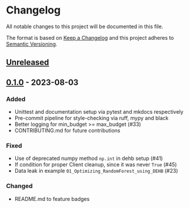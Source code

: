 # Changelog

All notable changes to this project will be documented in this file.

The format is based on [Keep a Changelog](https://keepachangelog.com/en/1.0.0/)
and this project adheres to [Semantic Versioning](https://semver.org/spec/v2.0.0.html).

## [Unreleased]

## [0.1.0] - 2023-08-03

### Added

- Unittest and documentation setup via pytest and mkdocs respectively
- Pre-commit pipeline for style-checking via ruff, mypy and black
- Better logging for min_budget >= max_budget (#33)
- CONTRIBUTING.md for future contributions

### Fixed

- Use of deprecated numpy method ```np.int``` in dehb setup (#41)
- If condition for proper Client cleanup, since it was never ```True``` (#45)
- Data leak in example ```01_Optimizing_RandomForest_using_DEHB``` (#23)

### Changed

- README.md to feature badges

[unreleased]: https://github.com/automl/compare/v0.1.0...HEAD
[0.1.0]: https://github.com/automl/releases/tag/v0.1.0